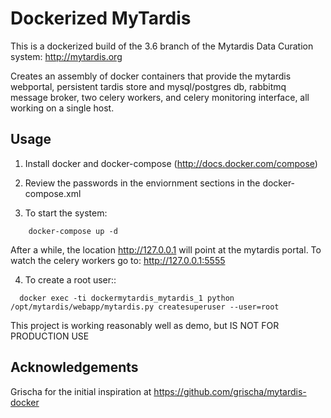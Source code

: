 Dockerized MyTardis
===================

This is a dockerized build of the 3.6 branch of the Mytardis Data Curation system: http://mytardis.org

Creates an assembly of docker containers that provide the mytardis webportal, persistent tardis store and mysql/postgres db, rabbitmq message broker, two celery workers, and celery monitoring interface, all working on a single host.

Usage
-----

1. Install docker and docker-compose (http://docs.docker.com/compose)

2. Review the passwords in the enviornment sections in the docker-compose.xml

3. To start the system:

```
  	docker-compose up -d
```

After a while, the location http://127.0.0.1 will point at the mytardis portal.
To watch the celery workers go to: http://127.0.0.1:5555

4. To create a root user::

```  
  docker exec -ti dockermytardis_mytardis_1 python /opt/mytardis/webapp/mytardis.py createsuperuser --user=root
```
This project is working reasonably well as demo, but IS NOT FOR PRODUCTION USE


Acknowledgements
----------------

Grischa for the initial inspiration at https://github.com/grischa/mytardis-docker






